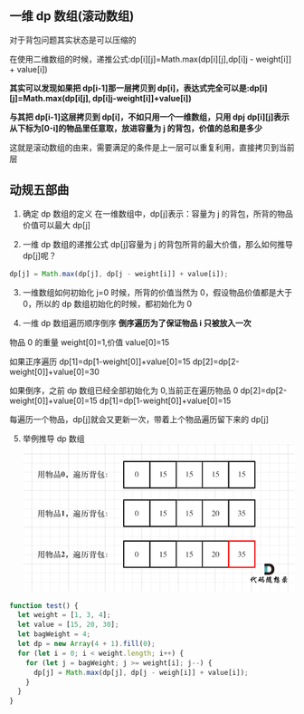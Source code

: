 ## 一维 dp 数组(滚动数组)

对于背包问题其实状态是可以压缩的

在使用二维数组的时候，递推公式:dp[i][j]=Math.max(dp[i][j],dp[i]j - weight[i]] + value[i])

**其实可以发现如果把 dp[i-1]那一层拷贝到 dp[i]，表达式完全可以是:dp[i][j]=Math.max(dp[i[j],
dp[i]j-weight[i]]+value[i])**

**与其把 dp[i-1]这层拷贝到 dp[i]，不如只用一个一维数组，只用 dp[j](一维数组，也可以理解是一个滚动数组)**
**dp[i][j]表示从下标为[0-i]的物品里任意取，放进容量为 j 的背包，价值的总和是多少**

这就是滚动数组的由来，需要满足的条件是上一层可以重复利用，直接拷贝到当前层

## 动规五部曲

1. 确定 dp 数组的定义
   在一维数组中，dp[j]表示：容量为 j 的背包，所背的物品价值可以最大 dp[j]

2. 一维 dp 数组的递推公式
   dp[j]容量为 j 的背包所背的最大价值，那么如何推导 dp[j]呢？

```js
dp[j] = Math.max(dp[j], dp[j - weight[i]] + value[i]);
```

3. 一维数组如何初始化
   j=0 时候，所背的价值当然为 0，假设物品价值都是大于 0，所以的 dp 数组初始化的时候，都初始化为 0

4. 一维 dp 数组遍历顺序倒序
   **倒序遍历为了保证物品 i 只被放入一次**

物品 0 的重量 weight[0]=1,价值 value[0]=15

如果正序遍历
dp[1]=dp[1-weight[0]]+value[0]=15
dp[2]=dp[2-weight[0]]+value[0]=30

如果倒序，之前 dp 数组已经全部初始化为 0,当前正在遍历物品 0
dp[2]=dp[2-weight[0]]+value[0]=15
dp[1]=dp[1-weight[0]]+value[0]=15

每遍历一个物品，dp[j]就会又更新一次，带着上个物品遍历留下来的 dp[j]

5. 举例推导 dp 数组
   ![这是图片](./5.png)

```js
function test() {
  let weight = [1, 3, 4];
  let value = [15, 20, 30];
  let bagWeight = 4;
  let dp = new Array(4 + 1).fill(0);
  for (let i = 0; i < weight.length; i++) {
    for (let j = bagWeight; j >= weight[i]; j--) {
      dp[j] = Math.max(dp[j], dp[j - weigh[i]] + value[i]);
    }
  }
}
```
